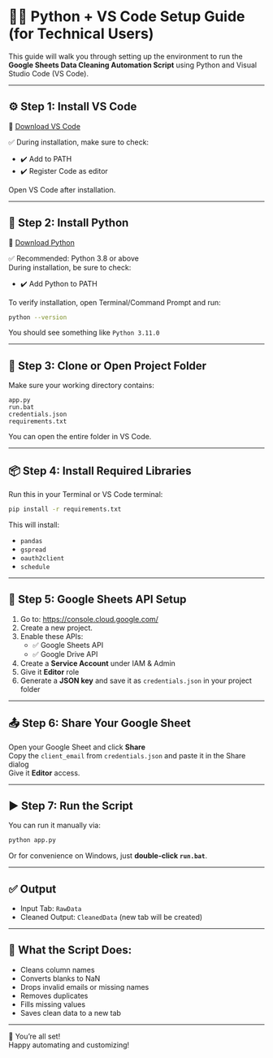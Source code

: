# 👨‍💻 Python + VS Code Setup Guide (for Technical Users)

This guide will walk you through setting up the environment to run the **Google Sheets Data Cleaning Automation Script** using Python and Visual Studio Code (VS Code).

---

## ⚙️ Step 1: Install VS Code

🔗 [Download VS Code](https://code.visualstudio.com/)

✅ During installation, make sure to check:

- ✔️ Add to PATH  
- ✔️ Register Code as editor

Open VS Code after installation.

---

## 🐍 Step 2: Install Python

🔗 [Download Python](https://www.python.org/downloads/)

✅ Recommended: Python 3.8 or above  
During installation, be sure to check:

- ✔️ Add Python to PATH

To verify installation, open Terminal/Command Prompt and run:

```bash
python --version
```

You should see something like `Python 3.11.0`

---

## 📂 Step 3: Clone or Open Project Folder

Make sure your working directory contains:

```
app.py
run.bat
credentials.json
requirements.txt
```

You can open the entire folder in VS Code.

---

## 📦 Step 4: Install Required Libraries

Run this in your Terminal or VS Code terminal:

```bash
pip install -r requirements.txt
```

This will install:

- `pandas`
- `gspread`
- `oauth2client`
- `schedule`

---

## 🔑 Step 5: Google Sheets API Setup

1. Go to: https://console.cloud.google.com/
2. Create a new project.
3. Enable these APIs:
   - ✅ Google Sheets API
   - ✅ Google Drive API
4. Create a **Service Account** under IAM & Admin
5. Give it **Editor** role
6. Generate a **JSON key** and save it as `credentials.json` in your project folder

---

## 📤 Step 6: Share Your Google Sheet

Open your Google Sheet and click **Share**  
Copy the `client_email` from `credentials.json` and paste it in the Share dialog  
Give it **Editor** access.

---

## ▶️ Step 7: Run the Script

You can run it manually via:

```bash
python app.py
```

Or for convenience on Windows, just **double-click `run.bat`**.

---

## ✅ Output

- Input Tab: `RawData`  
- Cleaned Output: `CleanedData` (new tab will be created)

---

## 🧹 What the Script Does:

- Cleans column names
- Converts blanks to NaN
- Drops invalid emails or missing names
- Removes duplicates
- Fills missing values
- Saves clean data to a new tab

---

🎉 You’re all set!  
Happy automating and customizing!
